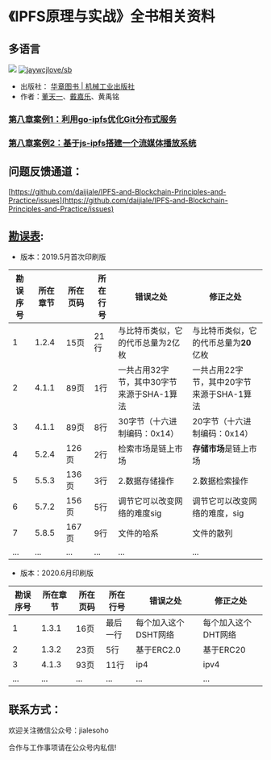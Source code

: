 # 《IPFS原理与实战》全书相关资料

## 多语言

[![](https://img.shields.io/badge/Lang-English-blue.svg)](README.md)  [![jaywcjlove/sb](https://jaywcjlove.github.io/sb/lang/chinese.svg)](README-zh.md)

- 出版社： [华章图书 | 机械工业出版社](http://www.hzbook.com/)
- 作者：[董天一](https://github.com/dongtianyi)、[戴嘉乐](https://github.com/daijiale)、黄禹铭


### [第八章案例1：利用go-ipfs优化Git分布式服务](https://github.com/daijiale/IPFS-and-Blockchain-Principles-and-Practice/tree/master/Demo1-go-ipfs-git-serverless)

### [第八章案例2：基于js-ipfs搭建一个流媒体播放系统](https://github.com/daijiale/IPFS-and-Blockchain-Principles-and-Practice/tree/master/Demo2-js-ipfs-browser-readablestream)

## 问题反馈通道：

[https://github.com/daijiale/IPFS-and-Blockchain-Principles-and-Practice/issues](https://github.com/daijiale/IPFS-and-Blockchain-Principles-and-Practice/issues)

## [勘误表](Corrigendum.md):

- 版本：2019.5月首次印刷版

|勘误序号|所在章节|所在页码|所在行号|错误之处|修正之处|
|-|-|-|-|-|-|
|1|1.2.4|15页|21行|与比特币类似，它的代币总量为2亿枚|与比特币类似，它的代币总量为**20**亿枚|
|2|4.1.1|89页|1行|一共占用32字节，其中30字节来源于SHA-1算法|一共占用22字节，其中20字节来源于SHA-1算法|
|3|4.1.1|89页|8行|30字节（十六进制编码：0x14）|20字节（十六进制编码：0x14）|
|4|5.2.4|126页|2行|检索市场是链上市场|**存储市场**是链上市场|
|5|5.5.3|136页|3行|2.数据存储操作|2.数据检索操作|
|6|5.7.2|156页|5行|调节它可以改变网络的难度sig|调节它可以改变网络的难度，sig|
|7|5.8.5|167页|9行|文件的哈系|文件的散列|
|...|...|...|...|...|...|


- 版本：2020.6月印刷版

|勘误序号|所在章节|所在页码|所在行号|错误之处|修正之处|
|-|-|-|-|-|-|
|1|1.3.1|16页|最后一行|每个加入这个DSHT网络|每个加入这个DHT网络|
|2|1.3.2|23页|5行|基于ERC2.0|基于ERC20|
|3|4.1.3|93页|11行|ip4|ipv4|
|...|...|...|...|...|...|


## 联系方式：

欢迎关注微信公众号：jialesoho

合作与工作事项请在公众号内私信!
